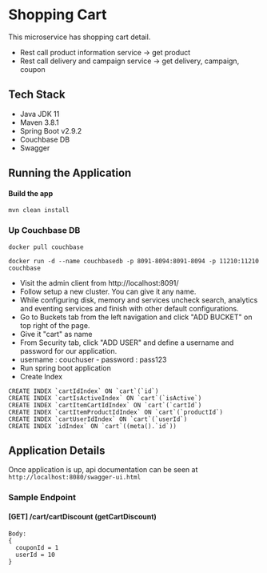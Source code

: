 # Shopping Cart
This microservice has shopping cart detail.
* Rest call product information service -> get product
* Rest call delivery and campaign service -> get delivery, campaign, coupon

## Tech Stack
* Java JDK 11
* Maven 3.8.1
* Spring Boot v2.9.2
* Couchbase DB
* Swagger

## Running the Application
#### Build the app
`mvn clean install`

### Up Couchbase DB
`docker pull couchbase`

`docker run -d --name couchbasedb -p 8091-8094:8091-8094 -p 11210:11210 couchbase`

* Visit the admin client from http://localhost:8091/
* Follow setup a new cluster. You can give it any name.
* While configuring disk, memory and services uncheck search, analytics and eventing services and finish with other default configurations.
* Go to Buckets tab from the left navigation and click "ADD BUCKET" on top right of the page.
* Give it "cart" as name
* From Security tab, click "ADD USER" and define a username and password for our application.
* username : couchuser - password : pass123
* Run spring boot application
* Create Index
```
CREATE INDEX `cartIdIndex` ON `cart`(`id`)
CREATE INDEX `cartIsActiveIndex` ON `cart`(`isActive`)
CREATE INDEX `cartItemCartIdIndex` ON `cart`(`cartId`)
CREATE INDEX `cartItemProductIdIndex` ON `cart`(`productId`)
CREATE INDEX `cartUserIdIndex` ON `cart`(`userId`)
CREATE INDEX `idIndex` ON `cart`((meta().`id`))
```

## Application Details

Once application is up, api documentation can be seen at `http://localhost:8080/swagger-ui.html`

### Sample Endpoint

#### [GET] /cart/cartDiscount (getCartDiscount)

```
Body: 
{
  couponId = 1
  userId = 10
}
```


